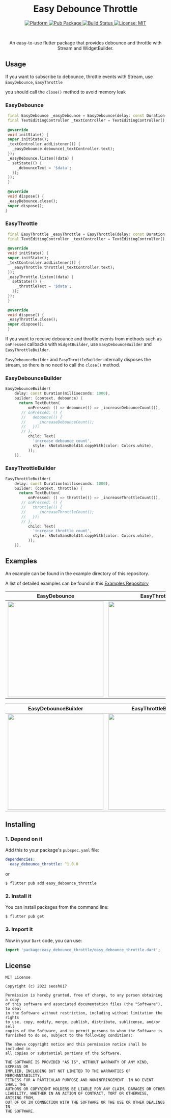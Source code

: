 
<h1 align="center">Easy Debounce Throttle</h1>

<p align="center">
  <a href="https://flutter.dev">
    <img src="https://img.shields.io/badge/Platform-Flutter-02569B?logo=flutter"
      alt="Platform" />
  </a>
  <a href="https://pub.dartlang.org/packages/easy_debounce_throttle">
    <img src="https://img.shields.io/pub/v/easy_debounce_throttle.svg"
      alt="Pub Package" />
  </a>
  <a href="https://github.com/seosh817/easy_debounce_throttle/actions/workflows/main.yml">
    <img src="https://img.shields.io/github/workflow/status/seosh817/easy_debounce_throttle/main_workflow/release/1.0.0?logo=github"
      alt="Build Status" />
  </a>

  <a href="https://opensource.org/licenses/MIT">
    <img src="https://img.shields.io/github/license/seosh817/easy_debounce_throttle"
      alt="License: MIT" />
  </a>
</p><br>

<p align="center">An easy-to-use flutter package that provides debounce and throttle with Stream and WidgetBuilder.</p>


## Usage

If you want to subscribe to debounce, throttle events with Stream, use `EasyDebounce`, `EasyThrottle`

you should call the `close()` method to avoid memory leak


### EasyDebounce

```dart
 final EasyDebounce _easyDebounce = EasyDebounce(delay: const Duration(milliseconds: 1000));
 final TextEditingController _textController = TextEditingController();
 
 @override
 void initState() {
 super.initState();
 _textController.addListener(() {
   _easyDebounce.debounce(_textController.text);
 });
 _easyDebounce.listen((data) {
   setState(() {
     _debounceText = '$data';
   });
 });
 }
 
 @override
 void dispose() {
 _easyDebounce.close();
 super.dispose();
}
```

### EasyThrottle

```dart
 final EasyThrottle _easyThrottle = EasyThrottle(delay: const Duration(milliseconds: 1000));
 final TextEditingController _textController = TextEditingController();
 
 @override
 void initState() {
 super.initState();
 _textController.addListener(() {
   _easyThrottle.throttle(_textController.text);
 });
 _easyThrottle.listen((data) {
   setState(() {
     _throttleText = '$data';
   });
 });
 }
 
 @override
 void dispose() {
 _easyThrottle.close();
 super.dispose();
 }
```


If you want to receive debounce and throttle events from methods such as `onPressed` callbacks with `WidgetBuilder`, use `EasyDebounceBuilder` and `EasyThrottleBuilder`.

`EasyDebounceBuilder` and `EasyThrottleBuilder` internally disposes the stream, so there is no need to call the `close()` method.

### EasyDebounceBuilder

```dart
EasyDebounceBuilder(
    delay: const Duration(milliseconds: 1000),
    builder: (context, debounce) {
      return TextButton(
          onPressed: () => debounce(() => _increaseDebounceCount()),
       // onPressed: () {
       //   debounce(() {
       //     _increaseDebounceCount();
       //   });
       // },
          child: Text(
            'increase debounce count',
            style: kNotoSansBold14.copyWith(color: Colors.white),
          ));
    }),
```

### EasyThrottleBuilder

```dart
EasyThrottleBuilder(
    delay: const Duration(milliseconds: 1000),
    builder: (context, throttle) {
      return TextButton(
          onPressed: () => throttle(() => _increaseThrottleCount()),
       // onPressed: () {
       //   throttle(() {
       //     _increaseThrottleCount();
       //   });
       // },
          child: Text(
            'increase throttle count',
            style: kNotoSansBold14.copyWith(color: Colors.white),
          ));
    }),
```

## Examples

An example can be found in the example directory of this repository.

A list of detailed examples can be found in this [Examples Repository](https://github.com/seosh817/easy_debounce_throttle/tree/master/example)


|  EasyDebounce |  EasyThrottle |
|---|---|
|<img src="https://github.com/seosh817/easy_debounce_throttle/blob/release/1.0.0/screenshots/easy_debounce.gif?raw=true" width="300">| <img src="https://github.com/seosh817/easy_debounce_throttle/blob/release/1.0.0/screenshots/easy_throttle.gif?raw=true" width="300">|

|  EasyDebounceBuilder |  EasyThrottleBuilder |
|---|---|
|<img src="https://github.com/seosh817/easy_debounce_throttle/blob/release/1.0.0/screenshots/easy_debounce_builder.gif?raw=true" width="300">| <img src="https://github.com/seosh817/easy_debounce_throttle/blob/release/1.0.0/screenshots/easy_throttle_builder.gif?raw=true" width="300">|
## Installing

### 1. Depend on it

Add this to your package's `pubspec.yaml` file:

```yaml
dependencies:
  easy_debounce_throttle: ^1.0.0
```

or

```
$ flutter pub add easy_debounce_throttle
```

### 2. Install it

You can install packages from the command line:

```
$ flutter pub get
```

### 3. Import it

Now in your `Dart` code, you can use:

```dart
import 'package:easy_debounce_throttle/easy_debounce_throttle.dart';
```


## License
```
MIT License

Copyright (c) 2022 seosh817

Permission is hereby granted, free of charge, to any person obtaining a copy
of this software and associated documentation files (the "Software"), to deal
in the Software without restriction, including without limitation the rights
to use, copy, modify, merge, publish, distribute, sublicense, and/or sell
copies of the Software, and to permit persons to whom the Software is
furnished to do so, subject to the following conditions:

The above copyright notice and this permission notice shall be included in
all copies or substantial portions of the Software.

THE SOFTWARE IS PROVIDED "AS IS", WITHOUT WARRANTY OF ANY KIND, EXPRESS OR
IMPLIED, INCLUDING BUT NOT LIMITED TO THE WARRANTIES OF MERCHANTABILITY,
FITNESS FOR A PARTICULAR PURPOSE AND NONINFRINGEMENT. IN NO EVENT SHALL THE
AUTHORS OR COPYRIGHT HOLDERS BE LIABLE FOR ANY CLAIM, DAMAGES OR OTHER
LIABILITY, WHETHER IN AN ACTION OF CONTRACT, TORT OR OTHERWISE, ARISING FROM,
OUT OF OR IN CONNECTION WITH THE SOFTWARE OR THE USE OR OTHER DEALINGS IN
THE SOFTWARE.
```
